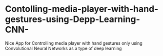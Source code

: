 # Contolling-media-player-with-hand-gestures-using-Depp-Learning-CNN-
Nice App for Controlling media player with hand gestures only using Convolutional Neural Networks as a type of deep learning
